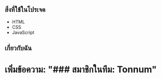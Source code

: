 ## สิ่งที่ใช้ในโปรเจค
- HTML
- CSS
- JavaScript
## เกี่ยวกับฉัน
# เพิ่มข้อความ: "### สมาชิกในทีม: Tonnum"